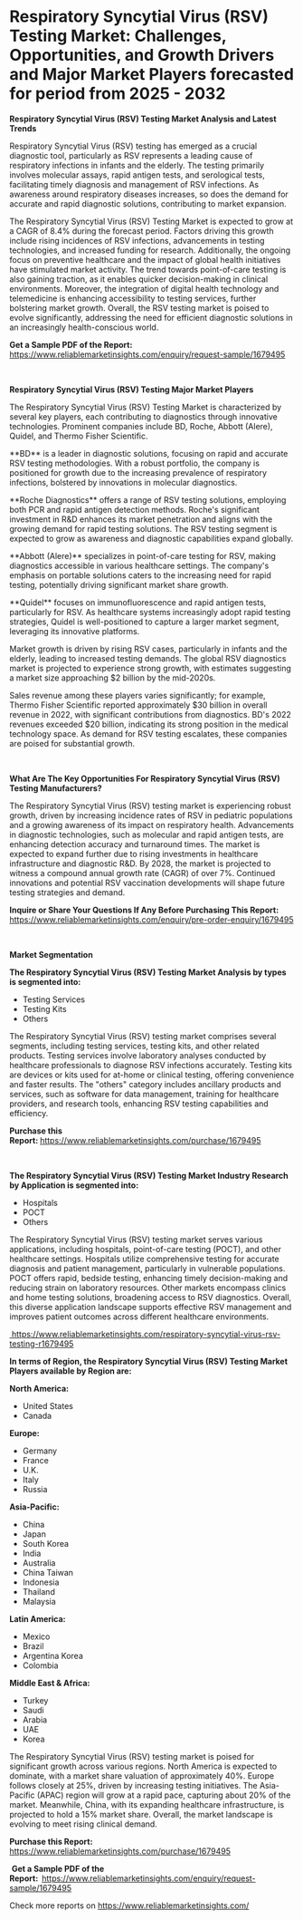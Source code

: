 <p><h1>Respiratory Syncytial Virus (RSV) Testing Market: Challenges, Opportunities, and Growth Drivers and Major Market Players forecasted for period from 2025 - 2032</h1></p><p><strong>Respiratory Syncytial Virus (RSV) Testing Market Analysis and Latest Trends</strong></p>
<p><p>Respiratory Syncytial Virus (RSV) testing has emerged as a crucial diagnostic tool, particularly as RSV represents a leading cause of respiratory infections in infants and the elderly. The testing primarily involves molecular assays, rapid antigen tests, and serological tests, facilitating timely diagnosis and management of RSV infections. As awareness around respiratory diseases increases, so does the demand for accurate and rapid diagnostic solutions, contributing to market expansion.</p><p>The Respiratory Syncytial Virus (RSV) Testing Market is expected to grow at a CAGR of 8.4% during the forecast period. Factors driving this growth include rising incidences of RSV infections, advancements in testing technologies, and increased funding for research. Additionally, the ongoing focus on preventive healthcare and the impact of global health initiatives have stimulated market activity. The trend towards point-of-care testing is also gaining traction, as it enables quicker decision-making in clinical environments. Moreover, the integration of digital health technology and telemedicine is enhancing accessibility to testing services, further bolstering market growth. Overall, the RSV testing market is poised to evolve significantly, addressing the need for efficient diagnostic solutions in an increasingly health-conscious world.</p></p>
<p><strong>Get a Sample PDF of the Report:&nbsp;</strong> <a href="https://www.reliablemarketinsights.com/enquiry/request-sample/1679495?utm_campaign=3554&utm_medium=2&utm_source=Github&utm_content=ia&utm_term=25032025&utm_id=respiratory-syncytial-virus-rsv-testing">https://www.reliablemarketinsights.com/enquiry/request-sample/1679495</a></p>
<p>&nbsp;</p>
<p><strong>Respiratory Syncytial Virus (RSV) Testing Major Market Players</strong></p>
<p><p>The Respiratory Syncytial Virus (RSV) Testing Market is characterized by several key players, each contributing to diagnostics through innovative technologies. Prominent companies include BD, Roche, Abbott (Alere), Quidel, and Thermo Fisher Scientific.</p><p>**BD** is a leader in diagnostic solutions, focusing on rapid and accurate RSV testing methodologies. With a robust portfolio, the company is positioned for growth due to the increasing prevalence of respiratory infections, bolstered by innovations in molecular diagnostics.</p><p>**Roche Diagnostics** offers a range of RSV testing solutions, employing both PCR and rapid antigen detection methods. Roche's significant investment in R&D enhances its market penetration and aligns with the growing demand for rapid testing solutions. The RSV testing segment is expected to grow as awareness and diagnostic capabilities expand globally.</p><p>**Abbott (Alere)** specializes in point-of-care testing for RSV, making diagnostics accessible in various healthcare settings. The company's emphasis on portable solutions caters to the increasing need for rapid testing, potentially driving significant market share growth.</p><p>**Quidel** focuses on immunofluorescence and rapid antigen tests, particularly for RSV. As healthcare systems increasingly adopt rapid testing strategies, Quidel is well-positioned to capture a larger market segment, leveraging its innovative platforms.</p><p>Market growth is driven by rising RSV cases, particularly in infants and the elderly, leading to increased testing demands. The global RSV diagnostics market is projected to experience strong growth, with estimates suggesting a market size approaching $2 billion by the mid-2020s.</p><p>Sales revenue among these players varies significantly; for example, Thermo Fisher Scientific reported approximately $30 billion in overall revenue in 2022, with significant contributions from diagnostics. BD's 2022 revenues exceeded $20 billion, indicating its strong position in the medical technology space. As demand for RSV testing escalates, these companies are poised for substantial growth.</p></p>
<p>&nbsp;</p>
<p><strong>What Are The Key Opportunities For Respiratory Syncytial Virus (RSV) Testing Manufacturers?</strong></p>
<p><p>The Respiratory Syncytial Virus (RSV) testing market is experiencing robust growth, driven by increasing incidence rates of RSV in pediatric populations and a growing awareness of its impact on respiratory health. Advancements in diagnostic technologies, such as molecular and rapid antigen tests, are enhancing detection accuracy and turnaround times. The market is expected to expand further due to rising investments in healthcare infrastructure and diagnostic R&D. By 2028, the market is projected to witness a compound annual growth rate (CAGR) of over 7%. Continued innovations and potential RSV vaccination developments will shape future testing strategies and demand.</p></p>
<p><strong>Inquire or Share Your Questions If Any Before Purchasing This Report:</strong> <a href="https://www.reliablemarketinsights.com/enquiry/pre-order-enquiry/1679495?utm_campaign=3554&utm_medium=2&utm_source=Github&utm_content=ia&utm_term=25032025&utm_id=respiratory-syncytial-virus-rsv-testing">https://www.reliablemarketinsights.com/enquiry/pre-order-enquiry/1679495</a></p>
<p>&nbsp;</p>
<p><strong>Market Segmentation</strong></p>
<p><strong>The Respiratory Syncytial Virus (RSV) Testing Market Analysis by types is segmented into:</strong></p>
<p><ul><li>Testing Services</li><li>Testing Kits</li><li>Others</li></ul></p>
<p><p>The Respiratory Syncytial Virus (RSV) testing market comprises several segments, including testing services, testing kits, and other related products. Testing services involve laboratory analyses conducted by healthcare professionals to diagnose RSV infections accurately. Testing kits are devices or kits used for at-home or clinical testing, offering convenience and faster results. The "others" category includes ancillary products and services, such as software for data management, training for healthcare providers, and research tools, enhancing RSV testing capabilities and efficiency.</p></p>
<p><strong>Purchase this Report:&nbsp;</strong><a href="https://www.reliablemarketinsights.com/purchase/1679495?utm_campaign=3554&utm_medium=2&utm_source=Github&utm_content=ia&utm_term=25032025&utm_id=respiratory-syncytial-virus-rsv-testing">https://www.reliablemarketinsights.com/purchase/1679495</a></p>
<p>&nbsp;</p>
<p><strong>The Respiratory Syncytial Virus (RSV) Testing Market Industry Research by Application is segmented into:</strong></p>
<p><ul><li>Hospitals</li><li>POCT</li><li>Others</li></ul></p>
<p><p>The Respiratory Syncytial Virus (RSV) testing market serves various applications, including hospitals, point-of-care testing (POCT), and other healthcare settings. Hospitals utilize comprehensive testing for accurate diagnosis and patient management, particularly in vulnerable populations. POCT offers rapid, bedside testing, enhancing timely decision-making and reducing strain on laboratory resources. Other markets encompass clinics and home testing solutions, broadening access to RSV diagnostics. Overall, this diverse application landscape supports effective RSV management and improves patient outcomes across different healthcare environments.</p></p>
<p><a href="https://www.reliablemarketinsights.com/respiratory-syncytial-virus-rsv-testing-r1679495?utm_campaign=3554&utm_medium=2&utm_source=Github&utm_content=ia&utm_term=25032025&utm_id=respiratory-syncytial-virus-rsv-testing">&nbsp;https://www.reliablemarketinsights.com/respiratory-syncytial-virus-rsv-testing-r1679495</a></p>
<p><strong>In terms of Region, the Respiratory Syncytial Virus (RSV) Testing Market Players available by Region are:</strong></p>
<p>
    <p> <strong> North America: </strong>
        <ul>
            <li>United States</li>
            <li>Canada</li>
        </ul>
        </p> 
    <p> <strong> Europe: </strong>
        <ul>
            <li>Germany</li>
            <li>France</li>
            <li>U.K.</li>
            <li>Italy</li>
            <li>Russia</li>
        </ul>
        </p> 
    <p> <strong> Asia-Pacific: </strong>
        <ul>
            <li>China</li>
            <li>Japan</li>
            <li>South Korea</li>
            <li>India</li>
            <li>Australia</li>
            <li>China Taiwan</li>
            <li>Indonesia</li>
            <li>Thailand</li>
            <li>Malaysia</li>
        </ul>
        </p> 
    <p> <strong> Latin America: </strong>
        <ul>
            <li>Mexico</li>
            <li>Brazil</li>
            <li>Argentina Korea</li>
            <li>Colombia</li>
        </ul>
        </p> 
    <p> <strong> Middle East & Africa: </strong>
        <ul>
            <li>Turkey</li>
            <li>Saudi</li>
            <li>Arabia</li>
            <li>UAE</li>
            <li>Korea</li>
        </ul>
    </p>
    </p>
<p><p>The Respiratory Syncytial Virus (RSV) testing market is poised for significant growth across various regions. North America is expected to dominate, with a market share valuation of approximately 40%. Europe follows closely at 25%, driven by increasing testing initiatives. The Asia-Pacific (APAC) region will grow at a rapid pace, capturing about 20% of the market. Meanwhile, China, with its expanding healthcare infrastructure, is projected to hold a 15% market share. Overall, the market landscape is evolving to meet rising clinical demand.</p></p>
<p><strong>Purchase this Report: </strong><a href="https://www.reliablemarketinsights.com/purchase/1679495?utm_campaign=3554&utm_medium=2&utm_source=Github&utm_content=ia&utm_term=25032025&utm_id=respiratory-syncytial-virus-rsv-testing">https://www.reliablemarketinsights.com/purchase/1679495</a></p>
<p>&nbsp;<strong>Get a Sample PDF of the Report:&nbsp;&nbsp;</strong><a href="https://www.reliablemarketinsights.com/enquiry/request-sample/1679495?utm_campaign=3554&utm_medium=2&utm_source=Github&utm_content=ia&utm_term=25032025&utm_id=respiratory-syncytial-virus-rsv-testing">https://www.reliablemarketinsights.com/enquiry/request-sample/1679495</a></p>
<p><strong></strong></p>
<p>Check more reports on <a href="https://www.reliablemarketinsights.com/?utm_campaign=3554&utm_medium=2&utm_source=Github&utm_content=ia&utm_term=25032025&utm_id=respiratory-syncytial-virus-rsv-testing">https://www.reliablemarketinsights.com/</a></p>
